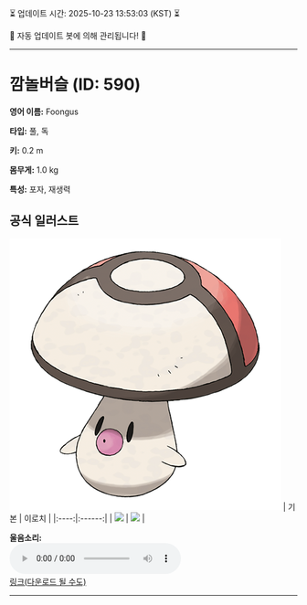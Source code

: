 
⏳ 업데이트 시간: 2025-10-23 13:53:03 (KST) ⏳

🤖 자동 업데이트 봇에 의해 관리됩니다! 🤖

---

# 깜놀버슬 (ID: 590)
**영어 이름:** Foongus

**타입:** 풀, 독

**키:** 0.2 m

**몸무게:** 1.0 kg

**특성:** 포자, 재생력

## 공식 일러스트
![](https://raw.githubusercontent.com/PokeAPI/sprites/master/sprites/pokemon/other/official-artwork/590.png)
| 기본 | 이로치 |
|:----:|:------:|
| <img src="http://play.pokemonshowdown.com/sprites/ani/foongus.gif" width="200"> | <img src="http://play.pokemonshowdown.com/sprites/ani-shiny/foongus.gif" width="200"> |

**울음소리:**<br><audio controls src="https://raw.githubusercontent.com/PokeAPI/cries/main/cries/pokemon/latest/590.ogg"></audio><br> [링크(다운로드 될 수도)](https://raw.githubusercontent.com/PokeAPI/cries/main/cries/pokemon/latest/590.ogg)


---
